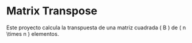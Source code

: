 # Matrix Transpose

Este proyecto calcula la transpuesta de una matriz cuadrada \( B \) de \( n \times n \) elementos.